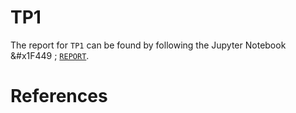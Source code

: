 # TP1

The report for `TP1` can be found by following the Jupyter Notebook &#x1F449
; [`REPORT`](REPORT.ipynb).

# References

